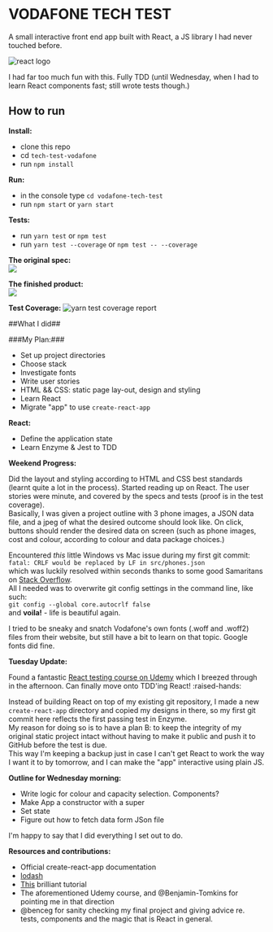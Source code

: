 # VODAFONE TECH TEST

A small interactive front end app built with React, a JS library I had never touched before. 


![react logo](./public/favicon.ico "React")

I had far too much fun with this. Fully TDD (until Wednesday, when I had to learn React components fast; still wrote tests though.)

## How to run

**Install:**

- clone this repo
- cd `tech-test-vodafone`  
- run `npm install`

**Run:**

- in the console type `cd vodafone-tech-test`
- run `npm start` or `yarn start`  

**Tests:**
- run `yarn test` or `npm test`
- run `yarn test --coverage` or `npm test -- --coverage`

**The original spec:**  
![](http://res.cloudinary.com/dani-devs-and-designs/image/upload/v1536769130/page_sbzefj.jpg)

**The finished product:**  
![](http://res.cloudinary.com/dani-devs-and-designs/image/upload/v1536769032/Screen_Shot_2018-09-12_at_17.16.39_goaj7a.png)

**Test Coverage:**
![yarn test coverage report](http://res.cloudinary.com/dani-devs-and-designs/image/upload/v1536768043/Screen_Shot_2018-09-12_at_16.58.14_mylnwu.png)

##What I did##

###My Plan:###

- Set up project directories
- Choose stack
- Investigate fonts
- Write user stories
- HTML && CSS: static page lay-out, design and styling
- Learn React
- Migrate "app" to use `create-react-app`

**React:**

- Define the application state
- Learn Enzyme & Jest to TDD

**Weekend Progress:**

Did the layout and styling according to HTML and CSS best standards (learnt quite a lot in the process). Started reading up on React. The user stories were minute, and covered by the specs and tests (proof is in the test coverage).  
Basically, I was given a project outline with 3 phone images, a JSON data file, and a jpeg of what the desired outcome should look like. On click, buttons should render the desired data on screen (such as phone images, cost and colour, according to colour and data package choices.)  

Encountered _this_ little Windows vs Mac issue during my first git commit:  
`fatal: CRLF would be replaced by LF in src/phones.json`  
which was luckily resolved within seconds thanks to some good Samaritans on [Stack Overflow](https://stackoverflow.com/questions/20168639/git-commit-get-fatal-error-fatal-crlf-would-be-replaced-by-lf-in).  
All I needed was to overwrite git config settings in the command line, like such:  
`git config --global core.autocrlf false`  
and **voila!** - life is beautiful again.

I tried to be sneaky and snatch Vodafone's own fonts (.woff and .woff2) files from their website, but still have a bit to learn on that topic. Google fonts did fine.  

**Tuesday Update:**

Found a fantastic [React testing course on Udemy](https://www.udemy.com/react-testing/) which I breezed through in the afternoon. Can finally move onto TDD'ing React! :raised-hands:

Instead of building React on top of my existing git repository, I made a new `create-react-app` directory and copied my designs in there, so my first git commit here reflects the first passing test in Enzyme.  
My reason for doing so is to have a plan B: to keep the integrity of my original static project intact without having to make it public and push it to GitHub before the test is due.  
This way I'm keeping a backup just in case I can't get React to work the way I want it to by tomorrow, and I can make the "app" interactive using plain JS.

**Outline for Wednesday morning:**

- Write logic for colour and capacity selection. Components?
- Make App a constructor with a super
- Set state
- Figure out how to fetch data form JSon file

I'm happy to say that I did everything I set out to do.

**Resources and contributions:**

- Official create-react-app documentation
- [lodash](https://lodash.com/docs/#sortBy)
- [This](https://www.valentinog.com/blog/react-webpack-babel/) brilliant tutorial
- The aforementioned Udemy course, and @Benjamin-Tomkins for pointing me in that direction
- @benceg for sanity checking my final project and giving advice re. tests, components and the magic that is React in general.
